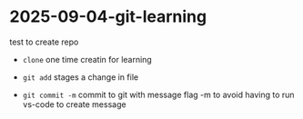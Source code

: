 # 2025-09-04-git-learning
test to create repo

- `clone` one time creatin for learning

- `git add` stages a change in file

- `git commit -m`  commit to git with message flag -m to avoid having to run
vs-code to create message